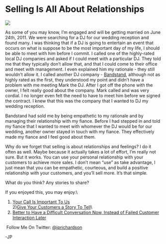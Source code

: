 <!--
id: 975172273
link: http://loudjet.com/a/selling-is-all-about-relationships
slug: selling-is-all-about-relationships
date: Wed Aug 18 2010 22:05:00 GMT-0500 (CDT)
publish: 2010-08-018
tags: customer-service
-->


Selling Is All About Relationships
==================================

![](http://media.tumblr.com/tumblr_l7dpwmFxpQ1qzbc4f.jpg)

As some of you may know, I’m engaged and will be getting married on June
24th, 2011. We were searching for a DJ for our wedding reception and
found many. I was thinking that if a DJ is going to entertain an event
that occurs on what is suppose to be the most important day of my life,
I should be able to meet with him before I commit. I called one of the
highly-rated local DJ companies and asked if I could meet with a
particular DJ. They told me that they typically don’t allow that, and
that I could come to their office and meet with management. I even
explained him my rationale - they still wouldn’t allow it. I called
another DJ company - [Bandstand](http://www.bandstandmusic.com/),
although not as highly rated as the first, they understood my point and
didn’t have a problem with me meeting Mark the DJ. After I got off the
phone with the owner, I felt really good about the company. Mark called
and was very cordial. I no longer even felt the need to have to meet him
before we signed the contract. I knew that this was the company that I
wanted to DJ my wedding reception.

Bandstand had sold me by being empathetic to my rationale and by
managing their relationship with my fiance. Before I had stepped in and
told my fiance that I wanted to meet with whomever the DJ would be for
our wedding, another owner stayed in touch with my fiance. They
effectively made my fiance and I feel good about them.

Why do we forget that selling is about relationships and feelings? I do
it often as well. Maybe because it actually takes a lot of effort, I’m
really not sure. But it works. You can use your personal relationship
with your customers to achieve more sales. I don’t mean “use” as take
advantage, I just mean that you can be empathetic, courteous, and build
a positive relationship with your customers, and you’ll sell more. It’s
that simple.

What do you think? Any stories to share?

If you enjoyed this, you may enjoy:\
1) [Your Call Is Important To
Us](http://loudjet.com/a/your-call-is-important-to-us)\
2)[Give Your Customers a Story To
Tell](http://loudjet.com/a/give-your-customers-a-story-to-tell)\
3) [Better to Have a Difficult Conversation Now, Instead of Failed
Customer Interaction
Later](http://loudjet.com/a/difficult-conversation-failed-customer-interaction-later)

 Follow Me On Twitter: [@jprichardson](http://twitter.com/jprichardson)

-JP

